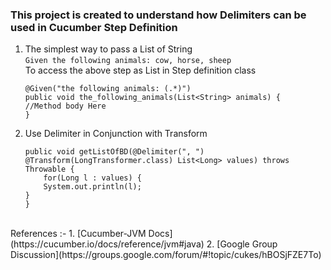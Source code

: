 ### This project is created to understand how Delimiters can be used in Cucumber Step Definition


1. The simplest way to pass a List of String<br/>
    ```Given the following animals: cow, horse, sheep```
    <br/>
    To access the above step as List<String> in Step definition class<br/>
    ```
    @Given("the following animals: (.*)")
    public void the_following_animals(List<String> animals) {
    //Method body Here
    }
    ```
2. Use Delimiter in Conjunction with Transform
    ```
    public void getListOfBD(@Delimiter(", ") @Transform(LongTransformer.class) List<Long> values) throws Throwable {
        for(Long l : values) {
	    System.out.println(l);
	}
    }
    ```

<br/>
References :-
1. [Cucumber-JVM Docs](https://cucumber.io/docs/reference/jvm#java)
2. [Google Group Discussion](https://groups.google.com/forum/#!topic/cukes/hBOSjFZE7To)

